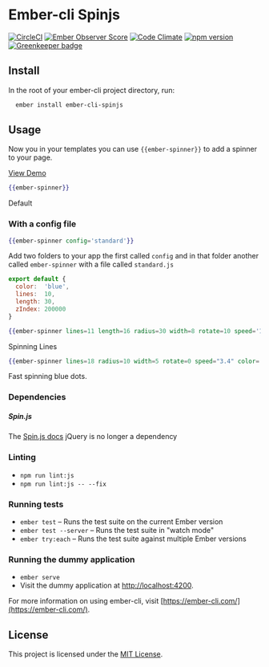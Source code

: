# Ember-cli Spinjs


[![CircleCI](https://circleci.com/gh/kiwiupover/ember-cli-spinjs.svg?style=shield)](https://circleci.com/gh/kiwiupover/ember-cli-spinjs/tree/master)
[![Ember Observer Score](http://emberobserver.com/badges/ember-cli-spinjs.svg)](http://emberobserver.com/addons/ember-cli-spinjs)
[![Code Climate](https://codeclimate.com/github/kiwiupover/ember-cli-spinjs/badges/gpa.svg)](https://codeclimate.com/github/kiwiupover/ember-cli-spinjs)
[![npm version](https://badge.fury.io/js/ember-cli-spinjs.svg)](http://badge.fury.io/js/ember-cli-spinjs)
[![Greenkeeper badge](https://badges.greenkeeper.io/kiwiupover/ember-cli-spinjs.svg)](https://greenkeeper.io/)

## Install
In the root of your ember-cli project directory, run:

```bash
  ember install ember-cli-spinjs
```

## Usage
Now you in your templates you can use `{{ember-spinner}}` to add a spinner to your page.

[View Demo](http://ember-cli-spinjs.surge.sh/)

```handlebars
{{ember-spinner}}
```
Default

### With a config file
```handlebars
{{ember-spinner config='standard'}}
```
Add two folders to your app the first called `config` and in that folder
another called `ember-spinner` with a file called `standard.js`

```javascript
export default {
  color:  'blue',
  lines:  10,
  length: 30,
  zIndex: 200000
}
```

```handlebars
{{ember-spinner lines=11 length=16 radius=30 width=8 rotate=10 speed='1.1' color="#ffc52e"}}
```
Spinning Lines

```handlebars
{{ember-spinner lines=18 radius=10 width=5 rotate=0 speed="3.4" color='blue'}}
```
Fast spinning blue dots.

### Dependencies

##### Spin.js
The [Spin.js docs](http://fgnass.github.io/spin.js/)
jQuery is no longer a dependency

### Linting

* `npm run lint:js`
* `npm run lint:js -- --fix`

### Running tests

* `ember test` – Runs the test suite on the current Ember version
* `ember test --server` – Runs the test suite in "watch mode"
* `ember try:each` – Runs the test suite against multiple Ember versions

### Running the dummy application

* `ember serve`
* Visit the dummy application at [http://localhost:4200](http://localhost:4200).

For more information on using ember-cli, visit [https://ember-cli.com/](https://ember-cli.com/).

License
------------------------------------------------------------------------------

This project is licensed under the [MIT License](LICENSE.md).
